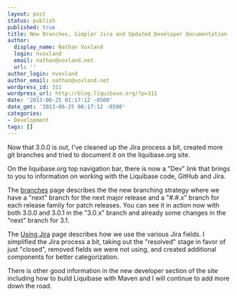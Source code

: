```yaml
---
layout: post
status: publish
published: true
title: New Branches, Simpler Jira and Updated Developer Documentation
author:
  display_name: Nathan Voxland
  login: nvoxland
  email: nathan@voxland.net
  url: ''
author_login: nvoxland
author_email: nathan@voxland.net
wordpress_id: 311
wordpress_url: http://blog.liquibase.org/?p=311
date: '2013-06-25 01:17:12 -0500'
date_gmt: '2013-06-25 06:17:12 -0500'
categories:
- Development
tags: []
---
```



Now that 3.0.0 is out, I've cleaned up the Jira process a bit, created more git branches and tried to document it on the liquibase.org site.


On the liquibase.org top navigation bar, there is now a "Dev" link that brings to you to information on working with the Liquibase code, GitHub and Jira.


The <a href="http://www.liquibase.org/development/branches.html">branches</a> page  describes the the new branching strategy where we have a "next" branch for the next major release and a "#.#.x" branch for each release family for patch releases. You can see it in action now with both 3.0.0 and 3.0.1 in the "3.0.x" branch and already some changes in the "next" branch for 3.1.


The <a href="http://www.liquibase.org/development/jira.html">Using Jira</a> page describes how we use the various Jira fields. I simplified the Jira process a bit, taking out the "resolved" stage in favor of just "closed", removed fields we were not using, and created additional components for better categorization.


There is other good information in the new developer section of the site including how to build Liquibase with Maven and I will continue to add more down the road.

